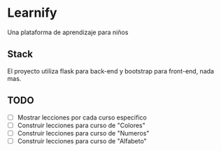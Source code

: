 # Learnify
Una plataforma de aprendizaje para niños

## Stack
El proyecto utiliza flask para back-end y bootstrap para front-end, nada mas.

## TODO
- [ ] Mostrar lecciones por cada curso especifico
- [ ] Construir lecciones para curso de "Colores"
- [ ] Construir lecciones para curso de "Numeros"
- [ ] Construir lecciones para curso de "Alfabeto"